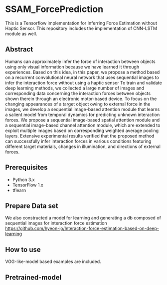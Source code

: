 # SSAM_ForcePrediction
This is a Tensorflow implementation for Inferring Force Estimation without Haptic Sensor. This repository includes the implementation of CNN-LSTM module as well.

## Abstract
Humans can approximately infer the force of interaction
between objects using only visual information because we
have learned it through experiences. Based on this idea,
in this paper, we propose a method based on a recurrent
convolutional neural network that uses sequential images
to infer the interaction force without using a haptic sensor To train and validate deep learning methods, we collected a
large number of images and corresponding data concerning the interaction forces between objects shown therein
through an electronic motor-based device. To focus on the
changing appearances of a target object owing to external
force in the images, we develop a sequential image-based
attention module that learns a salient model from temporal dynamics for predicting unknown interaction forces. We
propose a sequential image-based spatial attention module and a sequential image-based channel attention module, which are extended to exploit multiple images based on
corresponding weighted average pooling layers. Extensive
experimental results verified that the proposed method can
successfully infer interaction forces in various conditions
featuring different target materials, changes in illumination,
and directions of external forces.



## Prerequisites
* Python 3.x
* TensorFlow 1.x
* tflearn


## Prepare Data set
We also constructed a model for learning and generating a db composed of sequential images for interaction force estimation
https://github.com/hyeon-jo/Interaction-force-estimation-based-on-deep-learning

## How to use
VGG-like-model  based examples are included. 

## Pretrained-model 
